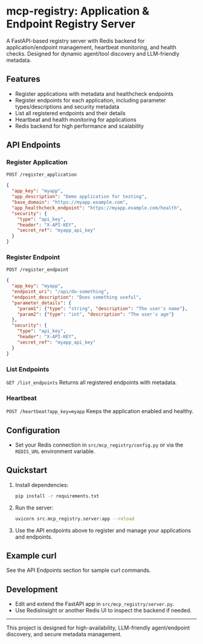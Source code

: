 # mcp-registry: Application & Endpoint Registry Server

A FastAPI-based registry server with Redis backend for application/endpoint management, heartbeat monitoring, and health checks. Designed for dynamic agent/tool discovery and LLM-friendly metadata.

## Features
- Register applications with metadata and healthcheck endpoints
- Register endpoints for each application, including parameter types/descriptions and security metadata
- List all registered endpoints and their details
- Heartbeat and health monitoring for applications
- Redis backend for high performance and scalability

## API Endpoints

### Register Application
`POST /register_application`
```json
{
  "app_key": "myapp",
  "app_description": "Demo application for testing",
  "base_domain": "https://myapp.example.com",
  "app_healthcheck_endpoint": "https://myapp.example.com/health",
  "security": {
    "type": "api_key",
    "header": "X-API-KEY",
    "secret_ref": "myapp_api_key"
  }
}
```

### Register Endpoint
`POST /register_endpoint`
```json
{
  "app_key": "myapp",
  "endpoint_uri": "/api/do-something",
  "endpoint_description": "Does something useful",
  "parameter_details": {
    "param1": {"type": "string", "description": "The user's name"},
    "param2": {"type": "int", "description": "The user's age"}
  },
  "security": {
    "type": "api_key",
    "header": "X-API-KEY",
    "secret_ref": "myapp_api_key"
  }
}
```

### List Endpoints
`GET /list_endpoints`
Returns all registered endpoints with metadata.

### Heartbeat
`POST /heartbeat?app_key=myapp`
Keeps the application enabled and healthy.

## Configuration
- Set your Redis connection in `src/mcp_registry/config.py` or via the `REDIS_URL` environment variable.

## Quickstart

1. Install dependencies:
   ```bash
   pip install -r requirements.txt
   ```
2. Run the server:
   ```bash
   uvicorn src.mcp_registry.server:app --reload
   ```
3. Use the API endpoints above to register and manage your applications and endpoints.

## Example curl
See the API Endpoints section for sample curl commands.

## Development
- Edit and extend the FastAPI app in `src/mcp_registry/server.py`.
- Use RedisInsight or another Redis UI to inspect the backend if needed.

---
This project is designed for high-availability, LLM-friendly agent/endpoint discovery, and secure metadata management.